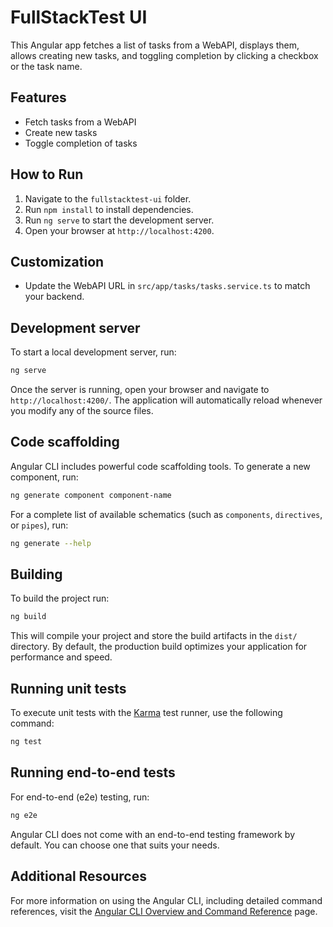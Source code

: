 # FullStackTest UI

This Angular app fetches a list of tasks from a WebAPI, displays them, allows creating new tasks, and toggling completion by clicking a checkbox or the task name.

## Features
- Fetch tasks from a WebAPI
- Create new tasks
- Toggle completion of tasks

## How to Run
1. Navigate to the `fullstacktest-ui` folder.
2. Run `npm install` to install dependencies.
3. Run `ng serve` to start the development server.
4. Open your browser at `http://localhost:4200`.

## Customization
- Update the WebAPI URL in `src/app/tasks/tasks.service.ts` to match your backend.

## Development server

To start a local development server, run:

```bash
ng serve
```

Once the server is running, open your browser and navigate to `http://localhost:4200/`. The application will automatically reload whenever you modify any of the source files.

## Code scaffolding

Angular CLI includes powerful code scaffolding tools. To generate a new component, run:

```bash
ng generate component component-name
```

For a complete list of available schematics (such as `components`, `directives`, or `pipes`), run:

```bash
ng generate --help
```

## Building

To build the project run:

```bash
ng build
```

This will compile your project and store the build artifacts in the `dist/` directory. By default, the production build optimizes your application for performance and speed.

## Running unit tests

To execute unit tests with the [Karma](https://karma-runner.github.io) test runner, use the following command:

```bash
ng test
```

## Running end-to-end tests

For end-to-end (e2e) testing, run:

```bash
ng e2e
```

Angular CLI does not come with an end-to-end testing framework by default. You can choose one that suits your needs.

## Additional Resources

For more information on using the Angular CLI, including detailed command references, visit the [Angular CLI Overview and Command Reference](https://angular.dev/tools/cli) page.
